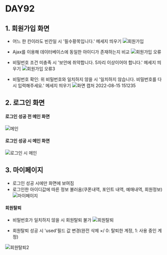 # DAY92

## 1. 회원가입 화면

* 어느 한 칸이라도 빈칸일 시 '필수황목입니다.' 메세지 띄우기
![회원가입](https://user-images.githubusercontent.com/103159709/184588880-29ea09d4-cfc3-466e-848f-b8bc7b8feef8.png)

* Ajax를 이용해 데이터베이스에 동일한 아이디가 존재하는지 비교
![회원가입 오류](https://user-images.githubusercontent.com/103159709/184589002-c80c26bd-6c9c-4dc3-a74f-1ee2141f0560.png)

* 비밀번호 조건 미충족 시 '보안에 취약합니다. 5자리 이상이어야 합니다.' 메세지 띄우기
![회원가입 오류3](https://user-images.githubusercontent.com/103159709/184589156-f0efc88c-cc86-4211-a7d9-1932b155fffa.png)

* 비밀번호 확인: 위 비밀번호와 일치하지 않을 시 '일치하지 않습니다. 비밀번호를 다시 입력해주세요.' 메세지 띄우기
 ![화면 캡처 2022-08-15 151235](https://user-images.githubusercontent.com/103159709/184589362-0eacb31c-ea22-45c7-b38c-cb2f8c03ad15.png)

## 2. 로그인 화면 

#### 로그인 성공 전 메인 화면
 ![메인](https://user-images.githubusercontent.com/103159709/184587001-baaed115-59d8-4e4e-8124-9526465136d4.png)

#### 로그인 성공 시 메인 화면 
 ![로그인 시 메인](https://user-images.githubusercontent.com/103159709/184587306-a4b96cc2-fa53-469d-b7b4-a25f4fd4b4df.png)

## 3. 마이페이지

* 로그인 성공 시에만 화면에 보여짐
* 로그인한 아이디값에 따른 정보 불러옴(쿠폰내역, 포인트 내역, 예매내역, 회원정보)
![마이페이지](https://user-images.githubusercontent.com/103159709/184587770-8cf97d89-0dd1-4ff6-89f6-ad2fc66b738b.png)


#### 회원탈퇴
* 비밀번호가 일치하지 않을 시 회원탈퇴 불가
![회원탈퇴](https://user-images.githubusercontent.com/103159709/184588051-364001e8-ad64-4b91-9625-012369aa7c5d.png)


* 회원탈퇴 성공 시 'used'필드 값 변경(완전 삭제 ×/ 0: 탈퇴한 계정, 1: 사용 중인 계정) 

![회원탈퇴2](https://user-images.githubusercontent.com/103159709/184588283-c7794aaf-8c7e-4fde-a7ba-b9c5cd2fda95.png)

